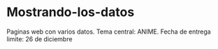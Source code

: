 # Mostrando-los-datos
Paginas web con varios datos. Tema central: ANIME. Fecha de entrega limite: 26 de diciembre

